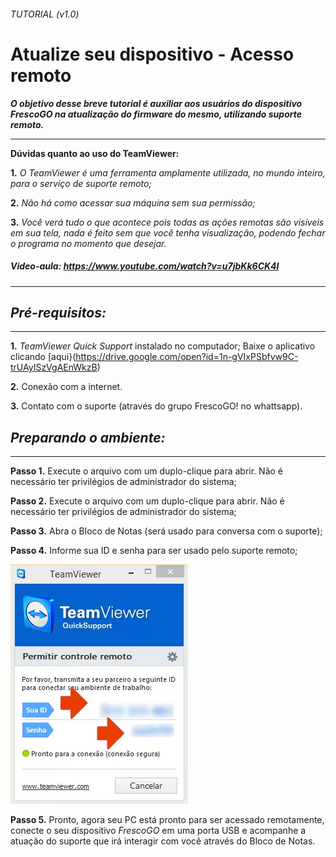 ###### _TUTORIAL  (v1.0)_
# Atualize seu dispositivo - Acesso remoto 
**_O objetivo desse breve tutorial é auxiliar aos usuários do dispositivo FrescoGO na atualização do firmware do mesmo, utilizando suporte remoto._**

---------------------------------------------------------------------
**Dúvidas quanto ao uso do TeamViewer:**

**1.** *O TeamViewer é uma ferramenta amplamente utilizada, no mundo inteiro, para o serviço de suporte remoto;*

**2.** *Não há como acessar sua máquina sem sua permissão;*

**3.** *Você verá tudo o que acontece pois todas as ações remotas são visíveis em sua tela, nada é feito sem que você tenha visualização, podendo fechar o programa no momento que desejar.*
##### Video-aula: https://www.youtube.com/watch?v=u7jbKk6CK4I

---------------------------------------------------------------------
## *Pré-requisitos:*
-----------------------------------------------------------------------------
**1.** *TeamViewer Quick Support* instalado no computador;
    Baixe o aplicativo clicando [aqui}(https://drive.google.com/open?id=1n-gVIxPSbfvw9C-trUAyISzVgAEnWkzB)
 
**2.** Conexão com a internet.

**3.** Contato com o suporte (através do grupo FrescoGO! no whattsapp).

## *Preparando o ambiente:*
-----------------------------------------------------------------------------
**Passo 1.**  Execute o arquivo com um duplo-clique para abrir. Não é necessário ter privilégios de administrador do sistema;

**Passo 2.**  Execute o arquivo com um duplo-clique para abrir. Não é necessário ter privilégios de administrador do sistema;

**Passo 3.**  Abra o Bloco de Notas (será usado para conversa com o suporte);

**Passo 4.**  Informe sua ID e senha para ser usado pelo suporte remoto;

![TeamViewer](images/TeamViewerQS.png "TeamViewer")

**Passo 5.** Pronto, agora seu PC está pronto para ser acessado remotamente, conecte o seu dispositivo *FrescoGO* em uma porta USB e acompanhe a atuação do suporte que irá interagir com você através do Bloco de Notas.






